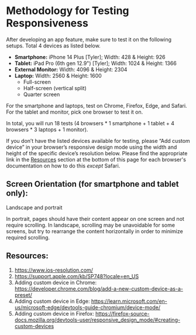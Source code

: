 # Methodology for Testing Responsiveness 

After developing an app feature, make sure to test it on the following setups. Total 4 devices as listed below.
- **Smartphone:** iPhone 14 Plus [Tyler]; Width: 428 & Height: 926
- **Tablet:** iPad Pro (6th gen 12.9") [Tyler]; Width: 1024 & Height: 1366
- **External Monitor:** Width: 4096 & Height: 2304
- **Laptop:** Width: 2560 & Height: 1600
    - Full-screen 
    - Half-screen (vertical split)
    - Quarter screen 

For the smartphone and laptops, test on Chrome, Firefox, Edge, and Safari. For the tablet and monitor, pick one browser to test it on. 

In total, you will run 18 tests  (4 browsers * 1 smartphone + 1 tablet + 4 browsers * 3 laptops + 1 monitor). 

If you don’t have the listed devices available for testing, please “Add custom device” in your browser’s responsive design mode using the width and height of the specific device’s resolution below. Please find the appropriate link in the [Resources](#resources) section at the bottom of this page for each browser's documentation on how to do this *except* Safari. 

## Screen Orientation (for smartphone and tablet only):  
Landscape and portrait 

In portrait, pages should have their content appear on one screen and not require scrolling. In landscape, scrolling may be unavoidable for some screens, but try to rearrange the content horizontally in order to minimize required scrolling. 

## Resources:
1. https://www.ios-resolution.com/
2. https://support.apple.com/kb/SP748?locale=en_US
3. Adding custom device in Chrome: https://developer.chrome.com/blog/add-a-new-custom-device-as-a-preset/
4. Adding custom device in Edge: https://learn.microsoft.com/en-us/microsoft-edge/devtools-guide-chromium/device-mode/
5. Adding custom device in Firefox:
https://firefox-source-docs.mozilla.org/devtools-user/responsive_design_mode/#creating-custom-devices



